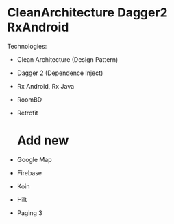 # CleanArchitecture Dagger2 RxAndroid
Technologies:
- Clean Architecture (Design Pattern)
- Dagger 2 (Dependence Inject)
- Rx Android, Rx Java
- RoomBD
- Retrofit

  # Add new 
- Google Map
- Firebase
- Koin
- Hilt
- Paging 3
